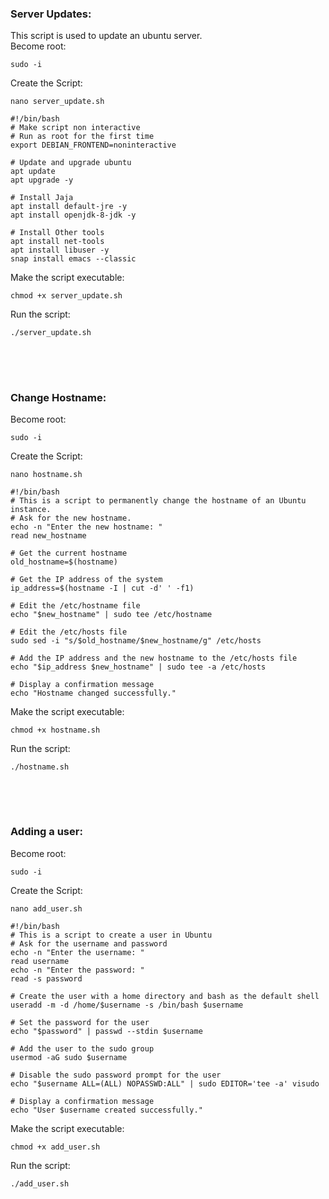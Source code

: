 ### Server Updates:
This script is used to update an ubuntu server. <br>
Become root:
```
sudo -i
```
Create the Script: 
```
nano server_update.sh
```
```
#!/bin/bash
# Make script non interactive 
# Run as root for the first time 
export DEBIAN_FRONTEND=noninteractive

# Update and upgrade ubuntu
apt update
apt upgrade -y

# Install Jaja 
apt install default-jre -y
apt install openjdk-8-jdk -y

# Install Other tools 
apt install net-tools
apt install libuser -y  
snap install emacs --classic
```
Make the script executable: 
```
chmod +x server_update.sh
```
Run the script:
```
./server_update.sh
```
## 
<br>
<br>

### Change Hostname:
Become root:
```
sudo -i
```
Create the Script: 
```
nano hostname.sh
```
```
#!/bin/bash
# This is a script to permanently change the hostname of an Ubuntu instance.
# Ask for the new hostname.
echo -n "Enter the new hostname: "
read new_hostname

# Get the current hostname
old_hostname=$(hostname)

# Get the IP address of the system
ip_address=$(hostname -I | cut -d' ' -f1)

# Edit the /etc/hostname file
echo "$new_hostname" | sudo tee /etc/hostname

# Edit the /etc/hosts file
sudo sed -i "s/$old_hostname/$new_hostname/g" /etc/hosts

# Add the IP address and the new hostname to the /etc/hosts file
echo "$ip_address $new_hostname" | sudo tee -a /etc/hosts

# Display a confirmation message
echo "Hostname changed successfully." 
```
Make the script executable: 
```
chmod +x hostname.sh
```
Run the script:
```
./hostname.sh
```
##
<br>
<br>

### Adding a user: 
Become root:
```
sudo -i
```
Create the Script: 
```
nano add_user.sh
```
```
#!/bin/bash
# This is a script to create a user in Ubuntu
# Ask for the username and password
echo -n "Enter the username: "
read username
echo -n "Enter the password: "
read -s password

# Create the user with a home directory and bash as the default shell
useradd -m -d /home/$username -s /bin/bash $username

# Set the password for the user
echo "$password" | passwd --stdin $username

# Add the user to the sudo group
usermod -aG sudo $username

# Disable the sudo password prompt for the user
echo "$username ALL=(ALL) NOPASSWD:ALL" | sudo EDITOR='tee -a' visudo

# Display a confirmation message
echo "User $username created successfully."
```
Make the script executable: 
```
chmod +x add_user.sh
```
Run the script:
```
./add_user.sh
```
##
<br>
<br>
